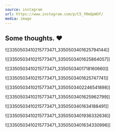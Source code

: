 ```yaml
---
source: instagram
url: https://www.instagram.com/p/C5_YRmQpWUf/
media: image
---
```


## Some thoughts. ❤️

![[3350503410215773471_3350503401625794144]]

![[3350503410215773471_3350503401625864057]]

![[3350503410215773471_3350503401718160660]]

![[3350503410215773471_3350503401625747741]]

![[3350503410215773471_3350503402246541898]]

![[3350503410215773471_3350503401625962799]]

![[3350503410215773471_3350503401634188491]]

![[3350503410215773471_3350503401936332636]]

![[3350503410215773471_3350503401634330996]]


